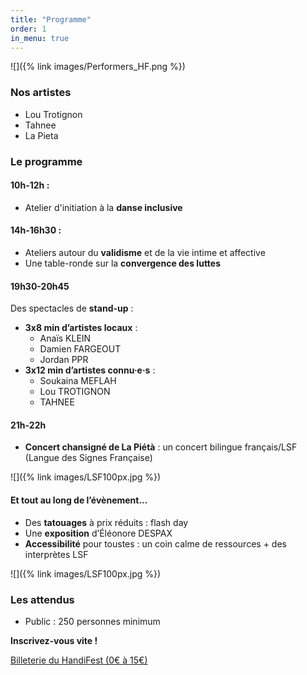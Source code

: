 ```yaml
---
title: "Programme"
order: 1
in_menu: true
---
```

![]({% link images/Performers_HF.png %})

### Nos artistes
- Lou Trotignon
- Tahnee
- La Pieta

### Le programme

#### 10h-12h :
- Atelier d'initiation à la **danse inclusive**

#### 14h-16h30 :
- Ateliers autour du **validisme** et de la vie intime et affective
- Une table-ronde sur la **convergence des luttes** 

#### 19h30-20h45
Des spectacles de **<span lang="en">stand-up</span>** : 
  - **3x8 min d’artistes locaux** : 
    - Anaïs KLEIN
    - Damien FARGEOUT
    - Jordan PPR
  - **3x12 min d’artistes connu·e·s** :
    - Soukaina MEFLAH
    - Lou TROTIGNON
    - TAHNEE

#### 21h-22h
- **Concert chansigné de La Piétà** : 
un concert bilingue français/LSF (Langue des Signes Française)

![]({% link images/LSF100px.jpg %})

####  Et tout au long de l’évènement...
- Des **tatouages** à prix réduits : <span lang="en">flash day</span>
- Une **exposition** d’Éléonore DESPAX
- **Accessibilité** pour toustes : un coin calme de ressources + des interprètes LSF

![]({% link images/LSF100px.jpg %})


### Les attendus
- Public : 250 personnes minimum


**Inscrivez-vous vite !**


<a href="https://www.helloasso.com/associations/dear-valid-people/evenements/handifest" class="bouton">Billeterie du HandiFest (0€ à 15€)</a> 